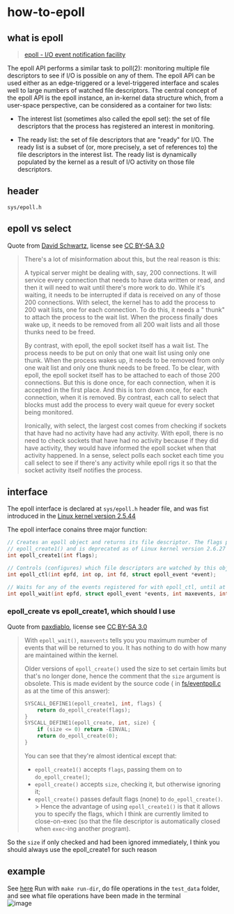 # how-to-epoll

## what is epoll
> [epoll - I/O event notification facility](https://man7.org/linux/man-pages/man7/epoll.7.html) <br/>

The epoll API performs a similar task to poll(2): monitoring
   multiple file descriptors to see if I/O is possible on any of
   them.  The epoll API can be used either as an edge-triggered or a
   level-triggered interface and scales well to large numbers of
   watched file descriptors.
The central concept of the epoll API is the epoll instance, an
   in-kernel data structure which, from a user-space perspective,
   can be considered as a container for two lists:

   - The interest list (sometimes also called the epoll set): the
     set of file descriptors that the process has registered an
     interest in monitoring.

   - The ready list: the set of file descriptors that are "ready"
     for I/O.  The ready list is a subset of (or, more precisely, a
     set of references to) the file descriptors in the interest
     list.  The ready list is dynamically populated by the kernel as
     a result of I/O activity on those file descriptors.

## header
`sys/epoll.h`

## epoll vs select

Quote from [David Schwartz](https://stackoverflow.com/a/17355702), license
see [CC BY-SA 3.0](https://creativecommons.org/licenses/by-sa/3.0/)
> There's a lot of misinformation about this, but the real reason is this:
>
> A typical server might be dealing with, say, 200 connections. It will service every connection that needs to have data
> written or read, and then it will need to wait until there's more work to do. While it's waiting, it needs to be
> interrupted if data is received on any of those 200 connections.
> With select, the kernel has to add the process to 200 wait lists, one for each connection. To do this, it needs a "
> thunk" to attach the process to the wait list. When the process finally does wake up, it needs to be removed from all
> 200 wait lists and all those thunks need to be freed.
>
> By contrast, with epoll, the epoll socket itself has a wait list. The process needs to be put on only that one wait
> list using only one thunk. When the process wakes up, it needs to be removed from only one wait list and only one
> thunk
> needs to be freed.
> To be clear, with epoll, the epoll socket itself has to be attached to each of those 200 connections. But this is done
> once, for each connection, when it is accepted in the first place. And this is torn down once, for each connection,
> when
> it is removed. By contrast, each call to select that blocks must add the process to every wait queue for every socket
> being monitored.
>
> Ironically, with select, the largest cost comes from checking if sockets that have had no activity have had any
> activity. With epoll, there is no need to check sockets that have had no activity because if they did have activity,
> they would have informed the epoll socket when that activity happened. In a sense, select polls each socket each time
> you call select to see if there's any activity while epoll rigs it so that the socket activity itself notifies the
> process.

## interface

The epoll interface is declared at `sys/epoll.h` header file, and was fist introduced in
the [Linux kernel version 2.5.44](https://en.wikipedia.org/wiki/Epoll#:~:text=first%20introduced%20in%20version%202.5.44%20of%20the%20Linux%20kernel.%5B1%5D)

The epoll interface conains three major function:

```c
// Creates an epoll object and returns its file descriptor. The flags parameter allows epoll behavior to be modified. It has only one valid value, EPOLL_CLOEXEC. epoll_create() is an older variant of 
// epoll_create1() and is deprecated as of Linux kernel version 2.6.27 and glibc version 2.9.[4]
int epoll_create1(int flags);

// Controls (configures) which file descriptors are watched by this object, and for which events. op can be ADD, MODIFY or DELETE.
int epoll_ctl(int epfd, int op, int fd, struct epoll_event *event);

// Waits for any of the events registered for with epoll_ctl, until at least one occurs or the timeout elapses. Returns the occurred events in events, up to maxevents at once.
int epoll_wait(int epfd, struct epoll_event *events, int maxevents, int timeout);
```

### epoll_create vs epoll_create1, which should I use

Quote from [paxdiablo](https://stackoverflow.com/a/10011348), license
see [CC BY-SA 3.0](https://creativecommons.org/licenses/by-sa/3.0/)
> With `epoll_wait()`, `maxevents` tells you you maximum number of events that will be returned to you. It has nothing
> to do with how many are maintained within the kernel.
>
> Older versions of `epoll_create()` used the size to set certain limits but that's no longer done, hence the comment
> that the `size` argument is obsolete. This is made evident by the source code (
> in [fs/eventpoll.c](https://github.com/torvalds/linux/blob/master/fs/eventpoll.c#L2093) as at the time of this
> answer):
> ```c
> SYSCALL_DEFINE1(epoll_create1, int, flags) {
>     return do_epoll_create(flags);
> }
> SYSCALL_DEFINE1(epoll_create, int, size) {
>     if (size <= 0) return -EINVAL;
>     return do_epoll_create(0);
> }
> ```
> You can see that they're almost identical except that:
> - `epoll_create1()` accepts `flags`, passing them on to `do_epoll_create()`;
> - `epoll_create()` accepts `size`, checking it, but otherwise ignoring it;
> - `epoll_create()` passes default flags (none) to `do_epoll_create()`.
    > Hence the advantage of using `epoll_create1()` is that it allows you to specify the flags, which I think are
    currently limited to close-on-exec (so that the file descriptor is automatically closed when `exec`-ing another
    program).

So the `size` if only checked and had been ignored immediately, I think you should always use the epoll_create1 for such
reason

## example

See [here](./main.c)
Run with `make run-dir`, do file operations in the `test_data` folder, and see what file operations have been made in the terminal <br/>
![image](https://github.com/CGQAQ/how-to-epoll/assets/15936231/62e0da0c-74a2-4801-842b-48f8d6788ef0)
